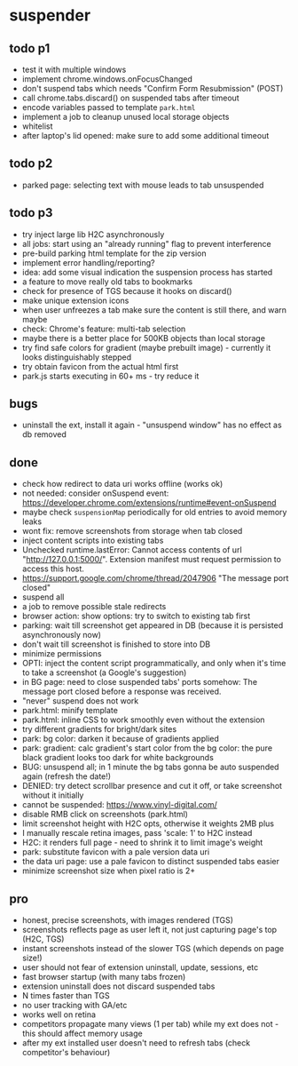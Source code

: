 # suspender

## todo p1

- test it with multiple windows
- implement chrome.windows.onFocusChanged
- don't suspend tabs which needs "Confirm Form Resubmission" (POST)
- call chrome.tabs.discard() on suspended tabs after timeout
- encode variables passed to template `park.html`
- implement a job to cleanup unused local storage objects
- whitelist
- after laptop's lid opened: make sure to add some additional timeout

## todo p2

- parked page: selecting text with mouse leads to tab unsuspended

## todo p3

- try inject large lib H2C asynchronously
- all jobs: start using an "already running" flag to prevent interference
- pre-build parking html template for the zip version
- implement error handling/reporting?
- idea: add some visual indication the suspension process has started
- a feature to move really old tabs to bookmarks
- check for presence of TGS because it hooks on discard()
- make unique extension icons
- when user unfreezes a tab make sure the content is still there, and warn maybe
- check: Chrome's feature: multi-tab selection
- maybe there is a better place for 500KB objects than local storage
- try find safe colors for gradient (maybe prebuilt image) - currently it looks distinguishably stepped
- try obtain favicon from the actual html first
- park.js starts executing in 60+ ms - try reduce it

## bugs

- uninstall the ext, install it again - "unsuspend window" has no effect as db removed

## done

+ check how redirect to data uri works offline (works ok)
+ not needed: consider onSuspend event: https://developer.chrome.com/extensions/runtime#event-onSuspend
+ maybe check `suspensionMap` periodically for old entries to avoid memory leaks
+ wont fix: remove screenshots from storage when tab closed
+ inject content scripts into existing tabs
+ Unchecked runtime.lastError: Cannot access contents of url "http://127.0.0.1:5000/". Extension manifest must request permission to access this host.
+ https://support.google.com/chrome/thread/2047906 "The message port closed"
+ suspend all
+ a job to remove possible stale redirects 
+ browser action: show options: try to switch to existing tab first
+ parking: wait till screenshot get appeared in DB (because it is persisted asynchronously now)
+ don't wait till screenshot is finished to store into DB
+ minimize permissions
+ OPTI: inject the content script programmatically, and only when it's time to take a screenshot (a Google's suggestion)
+ in BG page: need to close suspended tabs' ports somehow: The message port closed before a response was received.
+ "never" suspend does not work
+ park.html: minify template
+ park.html: inline CSS to work smoothly even without the extension
+ try different gradients for bright/dark sites
+ park: bg color: darken it because of gradients applied
+ park: gradient: calc gradient's start color from the bg color: the pure black gradient looks too dark for white backgrounds
+ BUG: unsuspend all; in 1 minute the bg tabs gonna be auto suspended again (refresh the date!)
+ DENIED: try detect scrollbar presence and cut it off, or take screenshot without it initially
+ cannot be suspended: https://www.vinyl-digital.com/
+ disable RMB click on screenshots (park.html)
+ limit screenshot height with H2C opts, otherwise it weights 2MB plus
+ I manually rescale retina images, pass 'scale: 1' to H2C instead 
+ H2C: it renders full page - need to shrink it to limit image's weight
+ park: substitute favicon with a pale version data uri
+ the data uri page: use a pale favicon to distinct suspended tabs easier
+ minimize screenshot size when pixel ratio is 2+

## pro

- honest, precise screenshots, with images rendered (TGS)
- screenshots reflects page as user left it, not just capturing page's top (H2C, TGS)
- instant screenshots instead of the slower TGS (which depends on page size!)
- user should not fear of extension uninstall, update, sessions, etc
- fast browser startup (with many tabs frozen)
- extension uninstall does not discard suspended tabs
- N times faster than TGS
- no user tracking with GA/etc
- works well on retina
- competitors propagate many views (1 per tab) while my ext does not - this should affect memory usage
- after my ext installed user doesn't need to refresh tabs (check competitor's behaviour)
